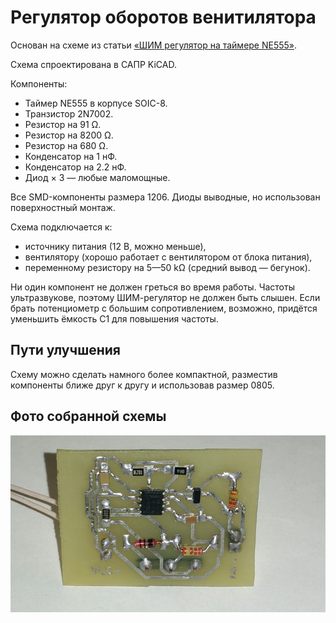 # Регулятор оборотов венитилятора

Основан на схеме из статьи [«ШИМ регулятор на таймере NE555»](http://easyelectronics.ru/shim-regulyator-na-tajmere-ne555.html).

Схема спроектирована в САПР KiCAD.

Компоненты:

- Таймер NE555 в корпусе SOIC-8.
- Транзистор 2N7002.
- Резистор на 91 Ω.
- Резистор на 8200 Ω.
- Резистор на 680 Ω.
- Конденсатор на 1 нФ.
- Конденсатор на 2.2 нФ.
- Диод × 3 — любые маломощные.

Все SMD-компоненты размера 1206. Диоды выводные, но использован поверхностный монтаж.

Схема подключается к:

- источнику питания (12 В, можно меньше),
- вентилятору (хорошо работает с вентилятором от блока питания),
- переменному резистору на 5—50 kΩ (средний вывод — бегунок).

Ни один компонент не должен греться во время работы. Частоты ультразвукове, поэтому ШИМ-регулятор не должен быть слышен. Если брать потенциометр с большим сопротивлением, возможно, придётся уменьшить ёмкость C1 для повышения частоты.

## Пути улучшения

Схему можно сделать намного более компактной, разместив компоненты ближе друг к другу и использовав размер 0805.

## Фото собранной схемы
![Собранная схема](photo.jpg)
